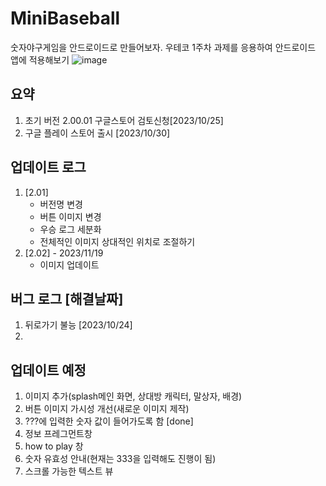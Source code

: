 # MiniBaseball
숫자야구게임을 안드로이드로 만들어보자. 우테코 1주차 과제를 응용하여 안드로이드 앱에 적용해보기
![image](https://github.com/Oh-JunTaek/MiniBaseball/assets/143782929/eeffc67f-1904-4cc4-b4af-acaed4324e49)



## 요약
1. 초기 버전 2.00.01 구글스토어 검토신청[2023/10/25] 
2. 구글 플레이 스토어 출시 [2023/10/30]

## 업데이트 로그
1. [2.01]
   - 버전명 변경
   - 버튼 이미지 변경
   - 우승 로그 세분화
   - 전체적인 이미지 상대적인 위치로 조절하기
2. [2.02] - 2023/11/19
   - 이미지 업데이트

## 버그 로그 [해결날짜]
1. 뒤로가기 불능 [2023/10/24]
2. 



## 업데이트 예정
1. 이미지 추가(splash메인 화면, 상대방 캐릭터, 말상자, 배경)
2. 버튼 이미지 가시성 개선(새로운 이미지 제작)
3. ???에 입력한 숫자 값이 들어가도록 함 [done]
4. 정보 프레그먼트창
5. how to play 창
6. 숫자 유효성 안내(현재는 333을 입력해도 진행이 됨)
7. 스크롤 가능한 텍스트 뷰
